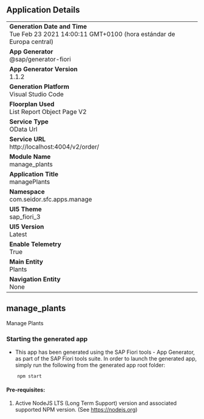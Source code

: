 ## Application Details
|               |
| ------------- |
|**Generation Date and Time**<br>Tue Feb 23 2021 14:00:11 GMT+0100 (hora estándar de Europa central)|
|**App Generator**<br>@sap/generator-fiori|
|**App Generator Version**<br>1.1.2|
|**Generation Platform**<br>Visual Studio Code|
|**Floorplan Used**<br>List Report Object Page V2|
|**Service Type**<br>OData Url|
|**Service URL**<br>http://localhost:4004/v2/order/
|**Module Name**<br>manage_plants|
|**Application Title**<br>managePlants|
|**Namespace**<br>com.seidor.sfc.apps.manage|
|**UI5 Theme**<br>sap_fiori_3|
|**UI5 Version**<br>Latest|
|**Enable Telemetry**<br>True|
|**Main Entity**<br>Plants|
|**Navigation Entity**<br>None|

## manage_plants

Manage Plants

### Starting the generated app

-   This app has been generated using the SAP Fiori tools - App Generator, as part of the SAP Fiori tools suite.  In order to launch the generated app, simply run the following from the generated app root folder:

```
    npm start
```


#### Pre-requisites:

1. Active NodeJS LTS (Long Term Support) version and associated supported NPM version.  (See https://nodejs.org)


